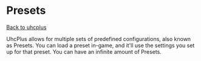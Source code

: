 # Presets
[Back to uhcplus](/wiki/plugins/uhcplus/index.md)

UhcPlus allows for multiple sets of predefined configurations, also known as Presets. You can load a preset in-game, and it'll use the settings you set up for that preset. You can have an infinite amount of Presets.